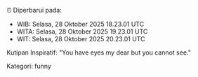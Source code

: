 ⏰ Diperbarui pada:
- WIB: Selasa, 28 Oktober 2025 18.23.01 UTC
- WITA: Selasa, 28 Oktober 2025 19.23.01 UTC
- WIT: Selasa, 28 Oktober 2025 20.23.01 UTC

Kutipan Inspiratif:
"You have eyes my dear but you cannot see."


Kategori: funny

